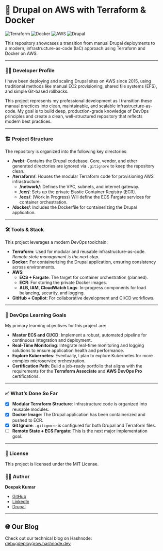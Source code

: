 # 🚀 Drupal on AWS with Terraform & Docker

![Terraform](https://img.shields.io/badge/Terraform-7B42BC?style=for-the-badge&logo=terraform&logoColor=white)
![Docker](https://img.shields.io/badge/Docker-2496ED?style=for-the-badge&logo=docker&logoColor=white)
![AWS](https://img.shields.io/badge/AWS-232F3E?style=for-the-badge&logo=amazon-aws&logoColor=white)
![Drupal](https://img.shields.io/badge/Drupal-0678BE?style=for-the-badge&logo=drupal&logoColor=white)

This repository showcases a transition from manual Drupal deployments to a modern, infrastructure-as-code (IaC) approach using Terraform and Docker on AWS.

---

### 👨‍💻 Developer Profile

I have been deploying and scaling Drupal sites on AWS since 2015, using traditional methods like manual EC2 provisioning, shared file systems (EFS), and simple Git-based rollbacks.

This project represents my professional development as I transition these manual practices into clean, maintainable, and scalable infrastructure-as-code. My goal is to build deep, production-grade knowledge of DevOps principles and create a clean, well-structured repository that reflects modern best practices.

---

### 🏗️ Project Structure

The repository is organized into the following key directories:

-   **/web/**: Contains the Drupal codebase. Core, vendor, and other generated directories are ignored via `.gitignore` to keep the repository clean.
-   **/terraform/**: Houses the modular Terraform code for provisioning AWS infrastructure.
    -   **/network/**: Defines the VPC, subnets, and internet gateway.
    -   **/ecr/**: Sets up the private Elastic Container Registry (ECR).
    -   **/ecs/**: (Work in Progress) Will define the ECS Fargate services for container orchestration.
-   **/docker/**: Includes the Dockerfile for containerizing the Drupal application.

---

### 🛠️ Tools & Stack

This project leverages a modern DevOps toolchain:

-   **Terraform**: Used for modular and reusable infrastructure-as-code. *Remote state management is the next step.*
-   **Docker**: For containerizing the Drupal application, ensuring consistency across environments.
-   **AWS**:
    -   **ECS + Fargate**: The target for container orchestration (planned).
    -   **ECR**: For storing the private Docker images.
    -   **ALB, IAM, CloudWatch Logs**: In-progress components for load balancing, security, and logging.
-   **GitHub + Copilot**: For collaborative development and CI/CD workflows.

---

### 🎯 DevOps Learning Goals

My primary learning objectives for this project are:

-   **Master ECS and CI/CD**: Implement a robust, automated pipeline for continuous integration and deployment.
-   **Real-Time Monitoring**: Integrate real-time monitoring and logging solutions to ensure application health and performance.
-   **Explore Kubernetes**: Eventually, I plan to explore Kubernetes for more complex microservice orchestration.
-   **Certification Path**: Build a job-ready portfolio that aligns with the requirements for the **Terraform Associate** and **AWS DevOps Pro** certifications.

---

### ✅ What’s Done So Far

-   [x] **Modular Terraform Structure**: Infrastructure code is organized into reusable modules.
-   [x] **Docker Image**: The Drupal application has been containerized and pushed to ECR.
-   [x] **Git Ignore**: `.gitignore` is configured for both Drupal and Terraform files.
-   [ ] **Remote State + ECS Fargate**: This is the next major implementation goal.

---

### 📄 License

This project is licensed under the MIT License.

### 👨‍💻 Author

**Deepak Kumar**

-   [GitHub](https://github.com/deepakaryan1988)
-   [LinkedIn](https://www.linkedin.com/in/deepakaryan1988)
-   [Drupal](https://www.drupal.org/u/deepakaryan1988)

---

## 🌐 Our Blog

Check out our technical blog on Hashnode: [debugdeploygrow.hashnode.dev](https://debugdeploygrow.hashnode.dev/)
